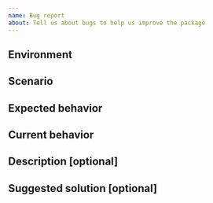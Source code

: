 ```yaml
---
name: Bug report
about: Tell us about bugs to help us improve the package
---
```


<!-- Prior to the further, ensure that bug report title is short, informative and meaningful.
Sections marked as `[optional]` may be removed. -->

## Environment

<!-- Describe the names and versions of the software with which the issue regularly occurs. -->

## Scenario

<!-- Describe the steps to reproduce the issue. -->

## Expected behavior

<!-- Describe the behavior or results that you've been expecting by performing steps from **Scenario**. -->

## Current behavior

<!-- Describe the behavior or results that was provided instead of those that you have been expecting. -->

## Description [optional]

<!-- Optionally, provide _reasonable volume_ of information that is related to the issue. Consider to share relevant logs or screenshots, if possible. -->

## Suggested solution [optional]

<!-- Optionally, provide suggested steps, fixes or ideas to solve the described issue. -->
